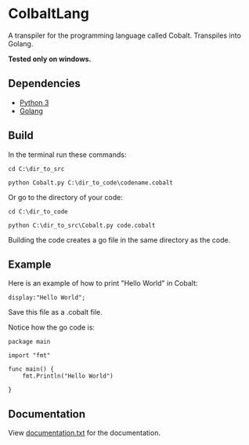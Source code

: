 # ColbaltLang
A transpiler for the programming language called Cobalt. Transpiles into Golang.

**Tested only on windows.**

## Dependencies
* [Python 3](https://www.python.org/)
* [Golang](https://golang.org/)

## Build
In the terminal run these commands:

`cd C:\dir_to_src`

`python Cobalt.py C:\dir_to_code\codename.cobalt`

Or go to the directory of your code:

`cd C:\dir_to_code`

`python C:\dir_to_src\Cobalt.py code.cobalt`

Building the code creates a go file in the same directory as the code.

## Example
Here is an example of how to print "Hello World" in Cobalt:

~~~
display:"Hello World";
~~~

Save this file as a .cobalt file.

Notice how the go code is:

~~~
package main

import "fmt"

func main() {
	fmt.Println("Hello World")
	
}
~~~
## Documentation
View [documentation.txt](https://github.com/MonliH/ColbaltLang/blob/master/documentation.md) for the documentation.
